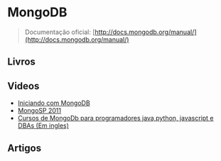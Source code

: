 # MongoDB

> Documentação oficial: [http://docs.mongodb.org/manual/](http://docs.mongodb.org/manual/)

## Livros

## Videos
* [Iniciando com MongoDB](http://www.youtube.com/watch?v=Ff4_DNKKPeo)
* [MongoSP 2011](http://www.youtube.com/watch?v=grkJ2r3eS2Y&list=PL59D2C306E7F7E9FB)
* [Cursos de MongoDb para programadores java,python, javascript e DBAs (Em ingles)](https://university.mongodb.com//)

## Artigos
